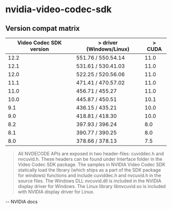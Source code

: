 # nvidia-video-codec-sdk

## Version compat matrix

| Video Codec SDK version | > driver (Windows/Linux) | > CUDA               |
|-------------------------|--------------------------|----------------------|
| 12.2                    | 551.76 / 550.54.14       | 11.0                 |
| 12.1                    | 531.61 / 530.41.03       | 11.0                 |
| 12.0                    | 522.25 / 520.56.06       | 11.0                 |
| 11.1                    | 471.41 / 470.57.02       | 11.0                 |
| 11.0                    | 456.71 / 455.27          | 11.0                 |
| 10.0                    | 445.87 / 450.51          | 10.1                 |
| 9.1                     | 436.15 / 435.21          | 10.0                 |
| 9.0                     | 418.81 / 418.30          | 10.0                 |
| 8.2                     | 397.93 / 396.24          | 8.0                  |
| 8.1                     | 390.77 / 390.25          | 8.0                  |
| 8.0                     | 378.66 / 378.13          | 7.5                  |

> All NVDECODE APIs are exposed in two header-files: cuviddec.h and nvcuvid.h. These headers can be found under Interface folder in the Video Codec SDK package. The samples in NVIDIA Video Codec SDK statically load the library (which ships as a part of the SDK package for windows) functions and include cuviddec.h and nvcuvid.h in the source files. The Windows DLL nvcuvid.dll is included in the NVIDIA display driver for Windows. The Linux library libnvcuvid.so is included with NVIDIA display driver for Linux. 

-- NVIDIA docs
